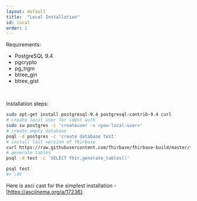 ```yaml
---
layout: default
title:  "Local Installation"
id: local
order: 1
---
```


Requirements:

* PostgreSQL 9.4
* pgcrypto
* pg_trgm
* btree_gin
* btree_gist

<br>

Installation steps:

```bash
sudo apt-get install postgresql-9.4 postgresql-contrib-9.4 curl
# create local user for ident auth
sudo su postgres -c 'createuser -s <you-local-user>'
# create empty database
psql -d postgres -c 'create database test'
# install last version of fhirbase
curl https://raw.githubusercontent.com/fhirbase/fhirbase-build/master/fhirbase.sql | psql -d test
# generate tables
psql -d test -c 'SELECT fhir.generate_tables()'

psql test
#> \dt
```

Here is asci cast for the simplest installation - [https://asciinema.org/a/17236].
